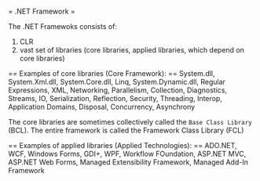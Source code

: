 = .NET Framework =

The .NET Framewoks consists of:
1. CLR
2. vast set of libraries (core libraries, applied libraries, which depend on core libraries)

== Examples of core libraries (Core Framework): ==
System.dll, System.Xml.dll, System.Core.dll, Linq, System.Dynamic.dll, Regular Expressions, XML, Networking, Parallelism, Collection, Diagnostics, Streams, IO, Serialization, Reflection, Security, Threading, Interop, Application Domains, Disposal, Concurrency, Asynchrony


The core libraries are sometimes collectively called the `Base Class Library` (BCL). The entire framework is called the Framework Class Library (FCL)



== Examples of applied libraries (Applied Technologies): ==
ADO.NET, WCF, Windows Forms, GDI+, WPF, Workflow FOundation, ASP.NET MVC, ASP.NET Web Forms, Managed Extensibility Framework, Managed Add-In Framework

